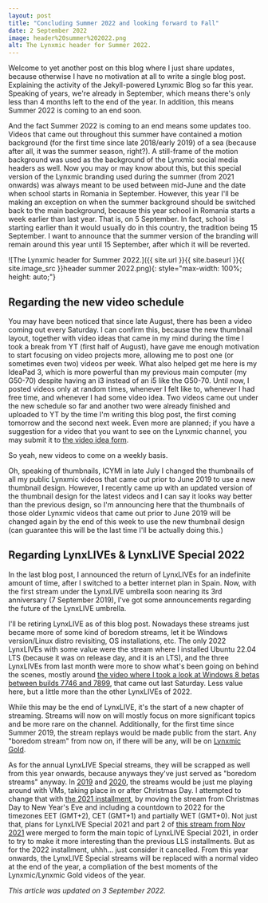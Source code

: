 ```yaml
---
layout: post
title: "Concluding Summer 2022 and looking forward to Fall"
date: 2 September 2022
image: header%20summer%202022.png
alt: The Lynxmic header for Summer 2022.
---
```

Welcome to yet another post on this blog where I just share updates, because otherwise I have no motivation at all to write a single blog post. Explaining the activity of the Jekyll-powered Lynxmic Blog so far this year. Speaking of years, we're already in September, which means there's only less than 4 months left to the end of the year. In addition, this means Summer 2022 is coming to an end soon.

And the fact Summer 2022 is coming to an end means some updates too. Videos that came out throughout this summer have contained a motion background (for the first time since late 2018/early 2019) of a sea (because after all, it was the summer season, right?). A still-frame of the motion background was used as the background of the Lynxmic social media headers as well. Now you may or may know about this, but this special version of the Lynxmic branding used during the summer (from 2021 onwards) was always meant to be used between mid-June and the date when school starts in Romania in September. However, this year I'll be making an exception on when the summer background should be switched back to the main background, because this year school in Romania starts a week earlier than last year. That is, on 5 September. In fact, school is starting earlier than it would usually do in this country, the tradition being 15 September. I want to announce that the summer version of the branding will remain around this year until 15 September, after which it will be reverted.

![The Lynxmic header for Summer 2022.]({{ site.url }}{{ site.baseurl }}{{ site.image_src }}header summer 2022.png){: style="max-width: 100%; height: auto;"}

## Regarding the new video schedule
You may have been noticed that since late August, there has been a video coming out every Saturday. I can confirm this, because the new thumbnail layout, together with video ideas that came in my mind during the time I took a break from YT (first half of August), have gave me enough motivation to start focusing on video projects more, allowing me to post one (or sometimes even two) videos per week. What also helped get me here is my IdeaPad 3, which is more powerful than my previous main computer (my G50-70) despite having an i3 instead of an i5 like the G50-70. Until now, I posted videos only at random times, whenever I felt like to, whenever I had free time, and whenever I had some video idea. Two videos came out under the new schedule so far and another two were already finished and uploaded to YT by the time I'm writing this blog post, the first coming tomorrow and the second next week. Even more are planned; if you have a suggestion for a video that you want to see on the Lynxmic channel, you may submit it to [the video idea form][1].

So yeah, new videos to come on a weekly basis.

Oh, speaking of thumbnails, ICYMI in late July I changed the thumbnails of all my public Lynxmic videos that came out prior to June 2019 to use a new thumbnail design. However, I recently came up with an updated version of the thumbnail design for the latest videos and I can say it looks way better than the previous design, so I'm announcing here that the thumbnails of those older Lynxmic videos that came out prior to June 2019 will be changed again by the end of this week to use the new thumbnail design (can guarantee this will be the last time I'll be actually doing this.)

## Regarding LynxLIVEs & LynxLIVE Special 2022
In the last blog post, I announced the return of LynxLIVEs for an indefinite amount of time, after I switched to a better internet plan in Spain. Now, with the first stream under the LynxLIVE umbrella soon nearing its 3rd anniversary (7 September 2019), I've got some announcements regarding the future of the LynxLIVE umbrella.

I'll be retiring LynxLIVE as of this blog post. Nowadays these streams just became more of some kind of boredom streams, let it be Windows version/Linux distro revisiting, OS installations, etc. The only 2022 LynxLIVEs with some value were the stream where I installed Ubuntu 22.04 LTS (because it was on release day, and it is an LTS), and the three LynxLIVEs from last month were more to show what's been going on behind the scenes, mostly around [the video where I took a look at Windows 8 betas between builds 7746 and 7899][2], that came out last Saturday. Less value here, but a little more than the other LynxLIVEs of 2022.

While this may be the end of LynxLIVE, it's the start of a new chapter of streaming. Streams will now on will mostly focus on more significant topics and be more rare on the channel. Additionally, for the first time since Summer 2019, the stream replays would be made public from the start. Any "boredom stream" from now on, if there will be any, will be on [Lynxmic Gold][3].

As for the annual LynxLIVE Special streams, they will be scrapped as well from this year onwards, because anyways they've just served as "boredom streams" anyway. In [2019][4] and [2020][5], the streams would be just me playing around with VMs, taking place in or after Christmas Day. I attempted to change that with [the 2021 installment][6], by moving the stream from Christmas Day to New Year's Eve and including a countdown to 2022 for the timezones EET (GMT+2), CET (GMT+1) and partially WET (GMT+0). Not just that, plans for LynxLIVE Special 2021 and part 2 of [this stream from Nov 2021][7] were merged to form the main topic of LynxLIVE Special 2021, in order to try to make it more interesting than the previous LLS installments. But as for the 2022 installment, uhhh... just consider it cancelled. From this year onwards, the LynxLIVE Special streams will be replaced with a normal video at the end of the year, a compliation of the best moments of the Lynxmic/Lynxmic Gold videos of the year.

*This article was updated on 3 September 2022.*

[1]: https://forms.gle/NS6dCER2gwZRBn3o7
[2]: https://youtu.be/M94mzKpILIg
[3]: https://www.youtube.com/channel/UCe_Ujtwt16EEZbzBZqvD2CQ
[4]: https://youtu.be/2MqjjIgtW6o
[5]: https://youtu.be/Pnuo_P7-1fE
[6]: https://youtu.be/UZUB9AR5ogI
[7]: https://youtu.be/e1624XCf2JU